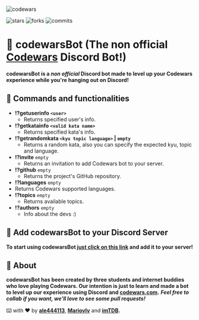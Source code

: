 ![codewars](https://jungladigital.com/wp-content/uploads/2019/03/codewars-800-350.png)

![stars](https://img.shields.io/github/stars/ale444113/codewarsBot?style=social)    ![forks](https://img.shields.io/github/forks/ale444113/codewarsBot?style=social)    ![commits](https://img.shields.io/github/last-commit/ale444113/codewarsBot)
# 🤖 codewarsBot (The non official [Codewars](https://www.codewars.com/) Discord Bot!)
**codewarsBot is a *non official* Discord bot made to level up your Codewars experience while you're hanging out on Discord!**

## 🚀 Commands and functionalities
- **!?getuserinfo `<user>`**
  - Returns specified user's info. 
- **!?getkatainfo `<valid kata name>`**
  - Returns specified kata's info.
- **!?getrandomkata `<kyu topic language>` | `empty`**
  - Returns a random kata, also you can specify the expected kyu, topic and language. 
- **!?invite** `empty`
  - Returns an invitation to add Codewars bot to your server.
- **!?github** `empty`
  - Returns the project's GitHub repository. 
- **!?languages** `empty`   
 - Returns Codewars supported languages. 
- **!?topics** `empty` 
  - Returns available topics.
- **!?authors** `empty`
  - Info about the devs :) 

## 👏 Add codewarsBot to your Discord Server
**To start using codewarsBot [just click on this link](https://discord.com/oauth2/authorize?client_id=793518686459527199&permissions=0&scope=bot) and add it to your server!**

## 🔧 About
**codewarsBot has been created by three students and internet buddies who love playing Codewars. 
Our intention is just to learn and made a bot to level up our experience using Discord and [codewars.com](https://www.codewars.com/).** 
***Feel free to collab if you want, we'll love to see some pull requests!*** 

⌨️ with ❤️ by **[ale444113](https://github.com/ale444113)**, **[Mariovlv](https://github.com/Mariovlv)** and **[imTDB](https://github.com/imTDB).**
